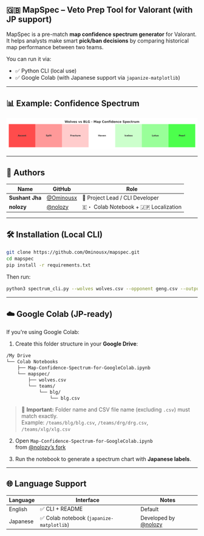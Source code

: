 ## 🇬🇧 MapSpec – Veto Prep Tool for Valorant (with JP support)

MapSpec is a pre-match **map confidence spectrum generator** for Valorant. It helps analysts make smart **pick/ban decisions** by comparing historical map performance between two teams.

You can run it via:
- ✅ Python CLI (local use)
- ✅ Google Colab (with Japanese support via `japanize-matplotlib`)

---

## 📊 Example: Confidence Spectrum
<img src="spectrum_example.png" width="600" />

---

## 👤 Authors

| Name | GitHub | Role |
|------|--------|------|
| **Sushant Jha** | [@Ominousx](https://github.com/Ominousx) | 🧠 Project Lead / CLI Developer |
| **nolozy** | [@nolozy](https://github.com/nolozy) | 🇪・ Colab Notebook + 🇯🇵 Localization |

---

## 🛠️ Installation (Local CLI)

```bash
git clone https://github.com/Ominousx/mapspec.git
cd mapspec
pip install -r requirements.txt
```

Then run:

```bash
python3 spectrum_cli.py --wolves wolves.csv --opponent geng.csv --output spectrum.png
```

---

## ☁️ Google Colab (JP-ready)

If you're using Google Colab:

1. Create this folder structure in your **Google Drive**:
```
/My Drive
└── Colab Notebooks
    ├── Map-Confidence-Spectrum-for-GoogleColab.ipynb
    └── mapspec/
        ├── wolves.csv
        └── teams/
            └── blg/
                └── blg.csv
```

> 📌 **Important:** Folder name and CSV file name (excluding `.csv`) must match exactly.  
> Example: `/teams/blg/blg.csv`, `/teams/drg/drg.csv`, `/teams/xlg/xlg.csv`

2. Open `Map-Confidence-Spectrum-for-GoogleColab.ipynb`  
   from [@nolozy’s fork](https://github.com/nolozy/mapspec)

3. Run the notebook to generate a spectrum chart with **Japanese labels**.

---

## 🌐 Language Support

| Language | Interface | Notes |
|----------|-----------|-------|
| English  | ✅ CLI + README | Default |
| Japanese | ✅ Colab notebook (`japanize-matplotlib`) | Developed by [@nolozy](https://github.com/nolozy) |
